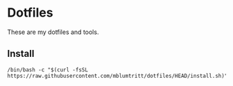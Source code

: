 # Dotfiles

These are my dotfiles and tools.

## Install

```shell
/bin/bash -c "$(curl -fsSL https://raw.githubusercontent.com/mblumtritt/dotfiles/HEAD/install.sh)"
```
